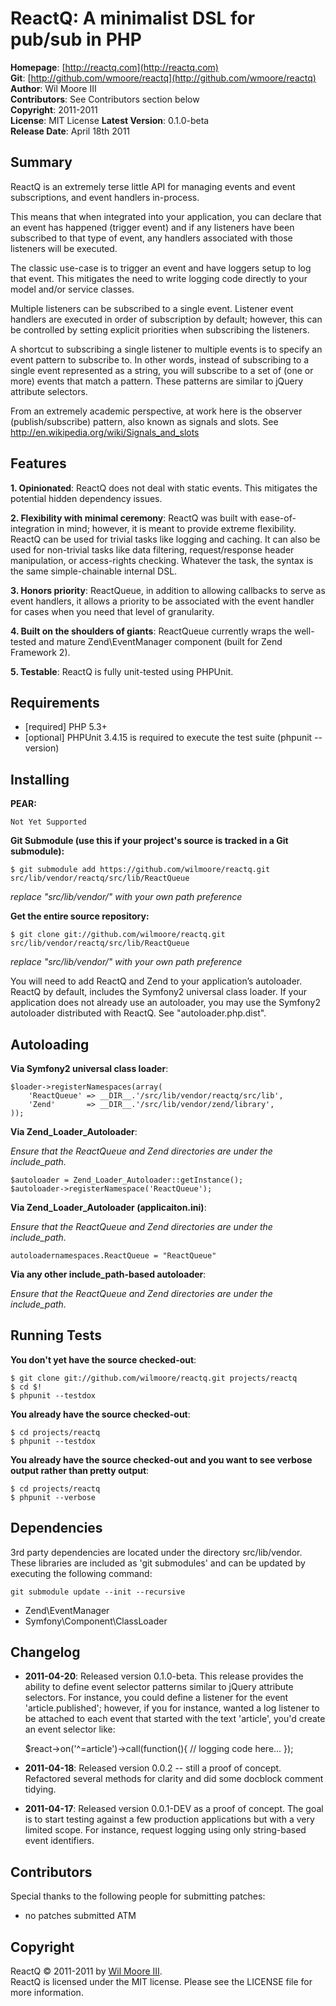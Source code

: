 ReactQ: A minimalist DSL for pub/sub in PHP
===========================================

**Homepage**:       [http://reactq.com](http://reactq.com)  
**Git**:            [http://github.com/wmoore/reactq](http://github.com/wmoore/reactq)  
**Author**:         Wil Moore III   
**Contributors**:   See Contributors section below  
**Copyright**:      2011-2011   
**License**:        MIT License 
**Latest Version**: 0.1.0-beta  
**Release Date**:   April 18th 2011 


Summary
-------

ReactQ is an extremely terse little API for managing events and event subscriptions, and event handlers in-process.

This means that when integrated into your application, you can declare that an event has happened (trigger event) and if
any listeners have been subscribed to that type of event, any handlers associated with those listeners will be executed.

The classic use-case is to trigger an event and have loggers setup to log that event. This mitigates the need to write
logging code directly to your model and/or service classes.

Multiple listeners can be subscribed to a single event. Listener event handlers are executed in order of subscription
by default; however, this can be controlled by setting explicit priorities when subscribing the listeners.

A shortcut to subscribing a single listener to multiple events is to specify an event pattern to subscribe to. In other
words, instead of subscribing to a single event represented as a string, you will subscribe to a set of (one or more)
events that match a pattern. These patterns are similar to jQuery attribute selectors.

From an extremely academic perspective, at work here is the observer (publish/subscribe) pattern, also known as signals
and slots. See http://en.wikipedia.org/wiki/Signals_and_slots


Features
--------

**1. Opinionated**: ReactQ does not deal with static events. This mitigates the potential hidden dependency issues.

**2. Flexibility with minimal ceremony**: ReactQ was built with ease-of-integration in mind; however, it is meant to
provide extreme flexibility. ReactQ can be used for trivial tasks like logging and caching. It can also be used for
non-trivial tasks like data filtering, request/response header manipulation, or access-rights checking. Whatever the
task, the syntax is the same simple-chainable internal DSL.
                                                                             
**3. Honors priority**: ReactQueue, in addition to allowing callbacks to serve as event handlers, it allows a priority
to be associated with the event handler for cases when you need that level of granularity.

**4. Built on the shoulders of giants**: ReactQueue currently wraps the well-tested and mature Zend\EventManager
component (built for Zend Framework 2).

**5. Testable**: ReactQ is fully unit-tested using PHPUnit.


Requirements
------------

*   [required] PHP 5.3+
*   [optional] PHPUnit 3.4.15 is required to execute the test suite (phpunit --version)


Installing
----------

**PEAR:**

    Not Yet Supported

**Git Submodule (use this if your project's source is tracked in a Git submodule):**

    $ git submodule add https://github.com/wilmoore/reactq.git src/lib/vendor/reactq/src/lib/ReactQueue

*replace "src/lib/vendor/" with your own path preference*
 
**Get the entire source repository:**

    $ git clone git://github.com/wilmoore/reactq.git src/lib/vendor/reactq/src/lib/ReactQueue

*replace "src/lib/vendor/" with your own path preference*
    
You will need to add ReactQ and Zend to your application’s autoloader. ReactQ by default, includes the Symfony2 universal class loader. If your application does not already use an autoloader, you may use the Symfony2 autoloader distributed with ReactQ. See "autoloader.php.dist".


Autoloading
-----------

**Via Symfony2 universal class loader**:

    $loader->registerNamespaces(array(
        'ReactQueue' => __DIR__.'/src/lib/vendor/reactq/src/lib',
        'Zend'       => __DIR__.'/src/lib/vendor/zend/library',
    ));


**Via Zend_Loader_Autoloader**:

*Ensure that the ReactQueue and Zend directories are under the include_path.*

    $autoloader = Zend_Loader_Autoloader::getInstance();
    $autoloader->registerNamespace('ReactQueue');


**Via Zend_Loader_Autoloader (applicaiton.ini)**:

*Ensure that the ReactQueue and Zend directories are under the include_path.*

    autoloadernamespaces.ReactQueue = "ReactQueue"


**Via any other include_path-based autoloader**:

*Ensure that the ReactQueue and Zend directories are under the include_path.*


Running Tests
-------------

**You don't yet have the source checked-out**:

    $ git clone git://github.com/wilmoore/reactq.git projects/reactq
    $ cd $!
    $ phpunit --testdox

**You already have the source checked-out**:

    $ cd projects/reactq
    $ phpunit --testdox

**You already have the source checked-out and you want to see verbose output rather than pretty output**:

    $ cd projects/reactq
    $ phpunit --verbose


Dependencies
------------

3rd party dependencies are located under the directory src/lib/vendor. These libraries are included as 'git submodules'
and can be updated by executing the following command:

    git submodule update --init --recursive

*   Zend\\EventManager
*   Symfony\\Component\\ClassLoader


Changelog
---------

-   **2011-04-20**: Released version 0.1.0-beta. This release provides the ability to define event selector
    patterns similar to jQuery attribute selectors. For instance, you could define a listener for the event
    'article.published'; however, if you for instance, wanted a log listener to be attached to each event
    that started with the text 'article', you'd create an event selector like:

    $react->on('^=article')->call(function(){ // logging code here... });

-   **2011-04-18**: Released version 0.0.2 -- still a proof of concept. Refactored several methods for clarity
    and did some docblock comment tidying.

-   **2011-04-17**: Released version 0.0.1-DEV as a proof of concept. The goal is to start testing against a few
    production applications but with a very limited scope. For instance, request logging using only string-based
    event identifiers.


Contributors
------------

Special thanks to the following people for submitting patches:

* no patches submitted ATM


Copyright
---------

ReactQ &copy; 2011-2011 by [Wil Moore III](mailto:wil.moore@wilmoore.com).  
ReactQ is licensed under the MIT license.  Please see the LICENSE file for more information.    

